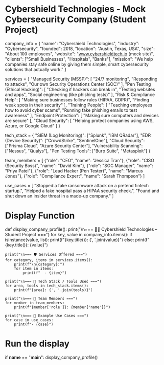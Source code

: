 # Cybershield Technologies - Mock Cybersecurity Company (Student Project)

company_info = {
    "name": "Cybershield Technologies",
    "industry": "Cybersecurity",
    "founded": 2018,
    "location": "Austin, Texas, USA",
    "size": "About 100 employees",
    "website": "www.cybershieldtech.io (mock site)",
    "clients": ["Small Businesses", "Hospitals", "Banks"],
    "mission": "We help companies stay safe online by giving them simple, smart cybersecurity solutions that actually work."
}

services = {
    "Managed Security (MSSP)": [
        "24/7 monitoring",
        "Responding to attacks",
        "Our own Security Operations Center (SOC)"
    ],
    "Pen Testing (Ethical Hacking)": [
        "Checking if hackers can break in",
        "Testing websites and apps",
        "Social engineering (like phishing tests)"
    ],
    "Risk & Compliance Help": [
        "Making sure businesses follow rules (HIPAA, GDPR)",
        "Finding weak spots in their security"
    ],
    "Training People": [
        "Teaching employees how to avoid cyber scams",
        "Running fake phishing emails to test awareness"
    ],
    "Endpoint Protection": [
        "Making sure computers and devices are secure"
    ],
    "Cloud Security": [
        "Helping protect companies using AWS, Azure, or Google Cloud"
    ]
}

tech_stack = {
    "SIEM (Log Monitoring)": ["Splunk", "IBM QRadar"],
    "EDR (Device Security)": ["CrowdStrike", "SentinelOne"],
    "Cloud Security": ["Prisma Cloud", "Azure Security Center"],
    "Vulnerability Scanning": ["Nessus", "Qualys"],
    "Pen Testing Tools": ["Burp Suite", "Metasploit"]
}

team_members = [
    {"role": "CEO", "name": "Jessica Tran"},
    {"role": "CISO (Security Boss)", "name": "David Kim"},
    {"role": "SOC Manager", "name": "Priya Patel"},
    {"role": "Lead Hacker (Pen Tester)", "name": "Marcus Jones"},
    {"role": "Compliance Expert", "name": "Sarah Thompson"}
]

use_cases = [
    "Stopped a fake ransomware attack on a pretend fintech startup.",
    "Helped a fake hospital pass a HIPAA security check.",
    "Found and shut down an insider threat in a made-up company."
]

# Display Function
def display_company_profile():
    print("\n=== 🧑‍💻 Cybershield Technologies – Student Project ===")
    for key, value in company_info.items():
        if isinstance(value, list):
            print(f"{key.title()}: {', '.join(value)}")
        else:
            print(f"{key.title()}: {value}")

    print("\n=== 🛡️ Services Offered ===")
    for category, items in services.items():
        print(f"\n{category}:")
        for item in items:
            print(f"  - {item}")

    print("\n=== 🧰 Tech Stack / Tools Used ===")
    for area, tools in tech_stack.items():
        print(f"{area}: {', '.join(tools)}")

    print("\n=== 👥 Team Members ===")
    for member in team_members:
        print(f"{member['role']}: {member['name']}")

    print("\n=== 📝 Example Use Cases ===")
    for case in use_cases:
        print(f"- {case}")

# Run the display
if __name__ == "__main__":
    display_company_profile()

